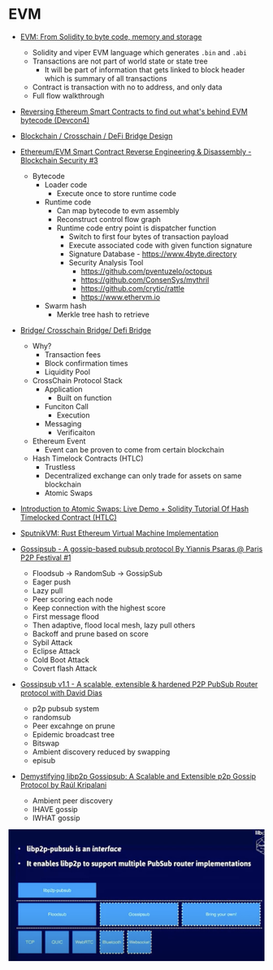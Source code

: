 # EVM

- [EVM: From Solidity to byte code, memory and storage](https://www.youtube.com/watch?v=RxL_1AfV7N4)
    - Solidity and viper EVM language which generates `.bin` and `.abi`
    - Transactions are not part of world state or state tree
        - It will be part of information that gets linked to block header which is summary of all transactions
    - Contract is transaction with no to address, and only data
    - Full flow walkthrough

- [Reversing Ethereum Smart Contracts to find out what's behind EVM bytecode (Devcon4)](https://www.youtube.com/watch?v=IEvRRszoTeE)

- [Blockchain / Crosschain / DeFi Bridge Design](https://youtu.be/zq4cbS3q-lY)

- [Ethereum/EVM Smart Contract Reverse Engineering & Disassembly - Blockchain Security #3](https://www.youtube.com/watch?v=I6VDBvX9Pkw)
    - Bytecode
        - Loader code
            - Execute once to store runtime code
        - Runtime code
            - Can map bytecode to evm assembly
            - Reconstruct control flow graph
            - Runtime code entry point is dispatcher function
                - Switch to first four bytes of transaction payload
                - Execute associated code with given function signature
                - Signature Database - https://www.4byte.directory
                - Security Analysis Tool
                    - https://github.com/pventuzelo/octopus
                    - https://github.com/ConsenSys/mythril
                    - https://github.com/crytic/rattle
                    - https://www.ethervm.io
        - Swarm hash
            - Merkle tree hash to retrieve

- [Bridge/ Crosschain Bridge/ Defi Bridge](https://youtu.be/zq4cbS3q-lY)
    - Why?
        - Transaction fees
        - Block confirmation times
        - Liquidity Pool
    - CrossChain Protocol Stack
        - Application
            - Built on function
        - Funciton Call
            - Execution
        - Messaging
            - Verificaiton
    - Ethereum Event
        - Event can be proven to come from certain blockchain 
    - Hash Timelock Contracts (HTLC) 
        - Trustless
        - Decentralized exchange can only trade for assets on same blockchain
        - Atomic Swaps

- [Introduction to Atomic Swaps: Live Demo + Solidity Tutorial Of Hash Timelocked Contract (HTLC)](https://www.youtube.com/watch?v=VZX2ApRLuwM)

- [SputnikVM: Rust Ethereum Virtual Machine Implementation](https://github.com/rust-blockchain/evm)

- [Gossipsub - A gossip-based pubsub protocol By Yiannis Psaras @ Paris P2P Festival #1](https://youtu.be/VEEEaf8B35w)
    - Floodsub -> RandomSub -> GossipSub
    - Eager push
    - Lazy pull 
    - Peer scoring each node
    - Keep connection with the highest score
    - First message flood
    - Then adaptive, flood local mesh, lazy pull others
    - Backoff and prune based on score
    - Sybil Attack
    - Eclipse Attack
    - Cold Boot Attack
    - Covert flash Attack

- [Gossipsub v1.1 - A scalable, extensible & hardened P2P PubSub Router protocol with David Dias](https://youtu.be/H9Eb4uftrSA)
    - p2p pubsub system
    - randomsub
    - Peer excahnge on prune
    - Epidemic broadcast tree
    - Bitswap
    - Ambient discovery reduced by swapping
    - episub

- [Demystifying libp2p Gossipsub: A Scalable and Extensible p2p Gossip Protocol by Raúl Kripalani](https://youtu.be/BUc4xta7Mfk)
    - Ambient peer discovery
    - IHAVE gossip
    - IWHAT gossip

![](./screen/modular.png)